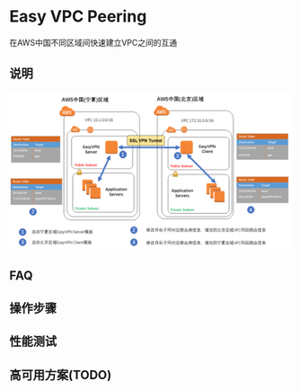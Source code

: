 # Easy VPC Peering
在AWS中国不同区域间快速建立VPC之间的互通

## 说明
![EasyVPN Architedcture](images/EasyVPCPeering.png)


## FAQ


## 操作步骤

## 性能测试

## 高可用方案(TODO)